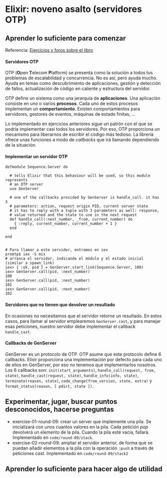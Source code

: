 # Elixir: noveno asalto (servidores OTP)

## Aprender lo suficiente para comenzar

Referencia: [Ejercicios y foros sobre el libro](https://forums.pragprog.com/forums/322)

#### Servidores OTP

OTP (**O**pen **T**elecom **P**latform) se presenta como la solución a todos tus problemas de escalabilidad y concurrencia. No es así, pero ayuda mucho. Ayuda en temas como descubrimiento de aplicaciones, gestión y detección de fallos, actualización de código en caliente y estructura del servidor.

OTP define un sistema como una jerarquía de **aplicaciones**. Una aplicación consiste en uno o varios **procesos**. Cada uno de estos procesos implementan un **comportamiento**. Existen comportamientos para servidores, gestores de eventos, máquinas de estado finitas, ...

Lo implementado en ejercicios anteriores sigue un patrón con el que se podría implementar casi todos los servidores. Por eso, OTP proporciona un mecanismo para liberarnos de escribir el código más tedioso. La librería ofrece unas funciones a modo de *callbacks* que irá llamando dependiendo de la situación.

#### Implementar un servidor OTP

```
defmodule Sequence.Server do

  # tells Elixir that this behaviour will be used, so this module represents
  # an OTP server
  use GenServer

  # one of the callbacks provided by GenServer is handle_call. it has 3
  # parameters: action, request origin PID, current server state
  # it has to reply with a tuple with 3 parameters as well: response,
  # value returned and the state to use in the next request
  def handle_call(:next_number, _from, current_number) do
    { :reply, current_number, current_number + 1 }
  end

end


# Para llamar a este servidor, entramos en iex
promtp$ iex -S mix
# arranca el servidor, indicando el módulo y el estado inicial (similar a spawn_link)
iex> { :ok, pid } = GenServer.start_link(Sequence.Server, 100)
iex> GenServer.call(pid, :next_number)
100
iex> GenServer.call(pid, :next_number)
101
iex> GenServer.call(pid, :next_number)
102

```

#### Servidores que no tienen que devolver un resultado

En ocasiones no necesitamos que el servidor retorne un resultado. En estos casos, para llamar al servidor emplearemos `GenServer.cast`, y para manejar esas peticiones, nuestro servidor debe implementar el callback `handle_cast`.

#### Callbacks de GenServer

GenServer es un protocolo de OTP. OTP asume que este protocolo define 6 callbacks. Elixir proporciona una implementación por defecto para cada uno de ellos en GenServer, por eso no tenemos que implementarlos nosotros. Los 6 callbacks son: `init(start_arguments)`, `handle_call(request, from, state)`, `handle_cast(request, state)`, `handle_info(info, state)`, `terminate(reason, state)`, `code_change(from_version, state, extra)` y `format_status(reason, [ pdict, state ])`.

## Experimentar, jugar, buscar puntos desconocidos, hacerse preguntas

- exercise-01-round-09: crear un server que implemente una pila. Se inicializará con unos cuantos valores en la pila. Cada petición *pop* devolverá un elemento de la pila. Cuando la pila esté vacía, fallará. Implementado en `code/round-09/stack`.
- exercise-02-round-09: ampliar el servidor anterior, de forma que se puedan añadir elementos a la pila con la operación `:push` a través de peticiones *cast*. Implementado en `code/round-09/stack2`

## Aprender lo suficiente para hacer algo de utilidad

